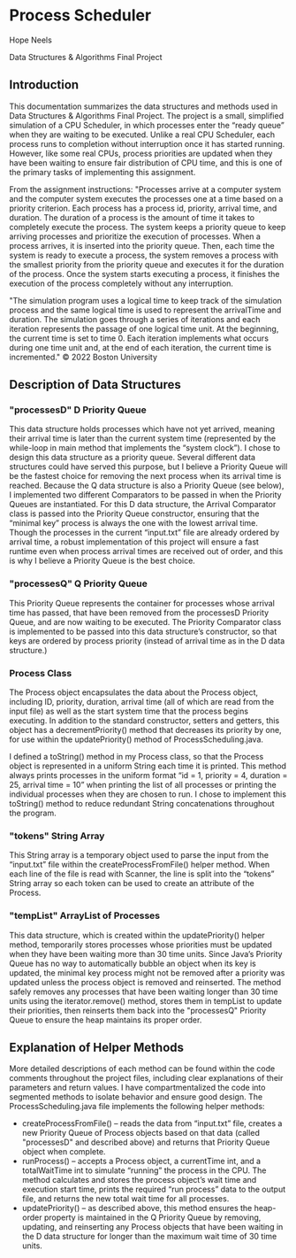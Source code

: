 # Process Scheduler
Hope Neels

Data Structures & Algorithms Final Project

## Introduction
This documentation summarizes the data structures and methods used in Data Structures & Algorithms Final Project. The project is a small, simplified simulation of a CPU Scheduler, in which processes enter the “ready queue” when they are waiting to be executed. Unlike a real CPU Scheduler, each process runs to completion without interruption once it has started running. However, like some real CPUs, process priorities are updated when they have been waiting to ensure fair distribution of CPU time, and this is one of the primary tasks of implementing this assignment.

From the assignment instructions: 
"Processes arrive at a computer system and the computer system executes the processes one at a time based on a priority criterion. Each process has a process id, priority, arrival time, and duration. The duration of a process is the amount of time it takes to completely execute the process. The system keeps a priority queue to keep arriving processes and prioritize the execution of processes. When a process arrives, it is inserted into the priority queue. Then, each time the system is ready to execute a process, the system removes a process with the smallest priority from the priority queue and executes it for the duration of the process. Once the system starts executing a process, it finishes the execution of the process completely without any interruption.

"The simulation program uses a logical time to keep track of the simulation process and the same logical time is used to represent the arrivalTime and duration. The simulation goes through a series of iterations and each iteration represents the passage of one logical time unit. At the beginning, the current time is set to time 0. Each iteration implements what occurs during one time unit and, at the end of each iteration, the current time is incremented." &copy; 2022 Boston University


## Description of Data Structures

### "processesD" D Priority Queue
This data structure holds processes which have not yet arrived, meaning their arrival time is later than the current system time (represented by the while-loop in main method that implements the “system clock”). I chose to design this data structure as a priority queue. Several different data structures could have served this purpose, but I believe a Priority Queue will be the fastest choice for removing the next process when its arrival time is reached. Because the Q data structure is also a Priority Queue (see below), I implemented two different Comparators to be passed in when the Priority Queues are instantiated. For this D data structure, the Arrival Comparator class is passed into the Priority Queue constructor, ensuring that the “minimal key” process is always the one with the lowest arrival time. Though the processes in the current “input.txt” file are already ordered by arrival time, a robust implementation of this project will ensure a fast runtime even when process arrival times are received out of order, and this is why I believe a Priority Queue is the best choice.

### "processesQ" Q Priority Queue
This Priority Queue represents the container for processes whose arrival time has passed, that have been removed from the processesD Priority Queue, and are now waiting to be executed. The Priority Comparator class is implemented to be passed into this data structure’s constructor, so that keys are ordered by process priority (instead of arrival time as in the D data structure.)

### Process Class
The Process object encapsulates the data about the Process object, including ID, priority, duration, arrival time (all of which are read from the input file) as well as the start system time that the process begins executing. In addition to the standard constructor, setters and getters, this object has a decrementPriority() method that decreases its priority by one, for use within the updatePriority() method of ProcessScheduling.java.

I defined a toString() method in my Process class, so that the Process object is represented in a uniform String each time it is printed. This method always prints processes in the uniform format “id = 1, priority = 4, duration = 25, arrival time = 10” when printing the list of all processes or printing the individual processes when they are chosen to run. I chose to implement this toString() method to reduce redundant String concatenations throughout the program.

### "tokens" String Array
This String array is a temporary object used to parse the input from the “input.txt” file within the createProcessFromFile() helper method. When each line of the file is read with Scanner, the line is split into the “tokens” String array so each token can be used to create an attribute of the Process.

### "tempList" ArrayList of Processes
This data structure, which is created within the updatePriority() helper method, temporarily stores processes whose priorities must be updated when they have been waiting more than 30 time units. Since Java’s Priority Queue has no way to automatically bubble an object when its key is updated, the minimal key process might not be removed after a priority was updated unless the process object is removed and reinserted. The method safely removes any processes that have been waiting longer than 30 time units using the iterator.remove() method, stores them in tempList to update their priorities, then reinserts them back into the "processesQ" Priority Queue to ensure the heap maintains its proper order.

## Explanation of Helper Methods
More detailed descriptions of each method can be found within the code comments throughout the project files, including clear explanations of their parameters and return values. I have compartmentalized the code into segmented methods to isolate behavior and ensure good design. The ProcessScheduling.java file implements the following helper methods:
* createProcessFromFile() – reads the data from “input.txt” file, creates a new Priority Queue of Process objects based on that data (called "processesD" and described above) and returns that Priority Queue object when complete.
* runProcess() – accepts a Process object, a currentTime int, and a totalWaitTime int to simulate “running” the process in the CPU. The method calculates and stores the process object’s wait time and execution start time, prints the required “run process” data to the output file, and returns the new total wait time for all processes.
* updatePriority() – as described above, this method ensures the heap-order property is maintained in the Q Priority Queue by removing, updating, and reinserting any Process objects that have been waiting in the D data structure for longer than the maximum wait time of 30 time units.
